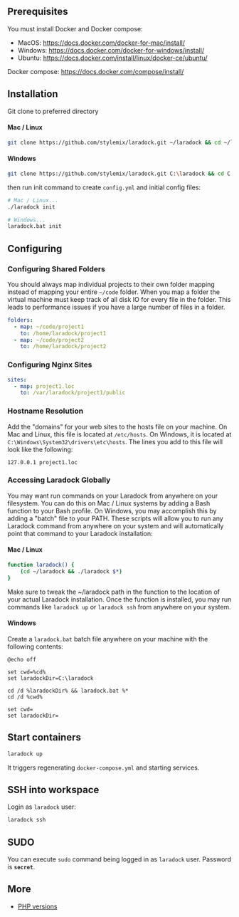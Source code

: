 ## Prerequisites

You must install Docker and Docker compose:

- MacOS: https://docs.docker.com/docker-for-mac/install/
- Windows: https://docs.docker.com/docker-for-windows/install/
- Ubuntu: https://docs.docker.com/install/linux/docker-ce/ubuntu/

Docker compose: https://docs.docker.com/compose/install/

## Installation

Git clone to preferred directory

#### Mac / Linux

```bash
git clone https://github.com/stylemix/laradock.git ~/laradock && cd ~/laradock
```

#### Windows

```bash
git clone https://github.com/stylemix/laradock.git C:\laradock && cd C:\laradock
```

then run init command to create `config.yml` and initial config files:
```bash
# Mac / Linux...
./laradock init

# Windows...
laradock.bat init
```

## Configuring

### Configuring Shared Folders

You should always map individual projects to their own folder mapping instead of mapping your entire `~/code` folder.
When you map a folder the virtual machine must keep track of all disk IO for every file in the folder. This leads to performance issues if you have a large number of files in a folder.

```yaml
folders:
  - map: ~/code/project1
    to: /home/laradock/project1
  - map: ~/code/project2
    to: /home/laradock/project2
```

### Configuring Nginx Sites

```yaml
sites:
  - map: project1.loc
    to: /var/laradock/project1/public
```

### Hostname Resolution

Add the "domains" for your web sites to the hosts file on your machine. 
On Mac and Linux, this file is located at `/etc/hosts`.
On Windows, it is located at `C:\Windows\System32\drivers\etc\hosts`.
The lines you add to this file will look like the following:

```
127.0.0.1 project1.loc
```

### Accessing Laradock Globally

You may want run commands on your Laradock from anywhere on your filesystem.
You can do this on Mac / Linux systems by adding a Bash function to your Bash profile.
On Windows, you may accomplish this by adding a "batch" file to your PATH.
These scripts will allow you to run any Laradock command from anywhere on your system
and will automatically point that command to your Laradock installation:

#### Mac / Linux

```bash
function laradock() {
    (cd ~/laradock && ./laradock $*)
}
```

Make sure to tweak the ~/laradock path in the function to the location of your actual Laradock installation.
Once the function is installed, you may run commands like `laradock up` or `laradock ssh` from anywhere on your system.

#### Windows

Create a `laradock.bat` batch file anywhere on your machine with the following contents:

```
@echo off

set cwd=%cd%
set laradockDir=C:\laradock

cd /d %laradockDir% && laradock.bat %*
cd /d %cwd%

set cwd=
set laradockDir=
```

## Start containers

```bash
laradock up
```

It triggers regenerating `docker-compose.yml` and starting services.

## SSH into workspace

Login as `laradock` user:
```bash
laradock ssh
```

## SUDO

You can execute `sudo` command being logged in as `laradock` user. 
Password is **`secret`**.

## More

- [PHP versions](docs/php_versions.md)
